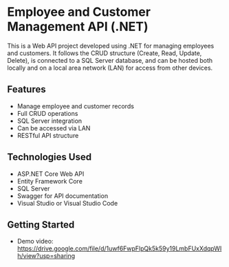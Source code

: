 # Employee and Customer Management API (.NET)

This is a Web API project developed using .NET for managing employees and customers. It follows the CRUD structure (Create, Read, Update, Delete), is connected to a SQL Server database, and can be hosted both locally and on a local area network (LAN) for access from other devices.

## Features

- Manage employee and customer records
- Full CRUD operations
- SQL Server integration
- Can be accessed via LAN
- RESTful API structure

## Technologies Used

- ASP.NET Core Web API
- Entity Framework Core
- SQL Server
- Swagger for API documentation
- Visual Studio or Visual Studio Code

## Getting Started

- Demo video: https://drive.google.com/file/d/1uwf6FwpFlpQk5k59y19LmbFUxXdqpWIh/view?usp=sharing
